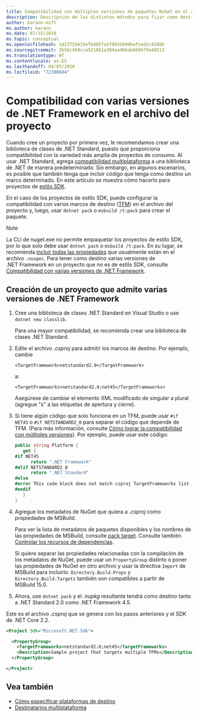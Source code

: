 ```yaml
---
title: Compatibilidad con múltiples versiones de paquetes NuGet en el archivo del proyecto
description: Descripción de los distintos métodos para fijar como destino varias versiones de .NET Framework desde un único paquete de NuGet.
author: karann-msft
ms.author: karann
ms.date: 07/15/2019
ms.topic: conceptual
ms.openlocfilehash: 1d23759433efb405fa5f0035049befced2c43d6b
ms.sourcegitcommit: 2b50c450cca521681a384aa466ab666679a40213
ms.translationtype: HT
ms.contentlocale: es-ES
ms.lasthandoff: 04/07/2020
ms.locfileid: "72380684"
---
```

# <a name="support-multiple-net-framework-versions-in-your-project-file"></a>Compatibilidad con varias versiones de .NET Framework en el archivo del proyecto

Cuando cree un proyecto por primera vez, le recomendamos crear una biblioteca de clases de .NET Standard, puesto que proporciona compatibilidad con la variedad más amplia de proyectos de consumo. Al usar .NET Standard, agrega [compatibilidad multiplataforma](/dotnet/standard/library-guidance/cross-platform-targeting) a una biblioteca de .NET de manera predeterminado. Sin embargo, en algunos escenarios, es posible que también tenga que incluir código que tenga como destino un marco determinado. En este artículo se muestra cómo hacerlo para proyectos de [estilo SDK](../resources/check-project-format.md).

En el caso de los proyectos de estilo SDK, puede configurar la compatibilidad con varios marcos de destino ([TFM](/dotnet/standard/frameworks)) en el archivo del proyecto y, luego, usar `dotnet pack` o `msbuild /t:pack` para crear el paquete.

> [!NOTE]
> La CLI de nuget.exe no permite empaquetar los proyectos de estilo SDK, por lo que solo debe usar `dotnet pack` o `msbuild /t:pack`. En su lugar, se recomienda [incluir todas las propiedades](../reference/msbuild-targets.md#pack-target) que usualmente están en el archivo `.nuspec`. Para tener como destino varias versiones de .NET Framework en un proyecto que no es de estilo SDK, consulte [Compatibilidad con varias versiones de .NET Framework](supporting-multiple-target-frameworks.md).

## <a name="create-a-project-that-supports-multiple-net-framework-versions"></a>Creación de un proyecto que admite varias versiones de .NET Framework

1. Cree una biblioteca de clases .NET Standard en Visual Studio o use `dotnet new classlib`.

   Para una mayor compatibilidad, se recomienda crear una biblioteca de clases .NET Standard.

2. Edite el archivo *.csproj* para admitir los marcos de destino. Por ejemplo, cambie
   
   `<TargetFramework>netstandard2.0</TargetFramework>`
   
   a:
   
   `<TargetFrameworks>netstandard2.0;net45</TargetFrameworks>`

   Asegúrese de cambiar el elemento XML modificado de singular a plural (agregue "s" a las etiquetas de apertura y cierre).

3. Si tiene algún código que solo funciona en un TFM, puede usar `#if NET45` o `#if NETSTANDARD2_0` para separar el código que depende de TFM. (Para más información, consulte [Cómo lograr la compatibilidad con múltiples versiones](/dotnet/core/tutorials/libraries#how-to-multitarget)). Por ejemplo, puede usar este código:

   ```csharp
   public string Platform {
      get {
   #if NET45
         return ".NET Framework"
   #elif NETSTANDARD2_0
         return ".NET Standard"
   #else
   #error This code block does not match csproj TargetFrameworks list
   #endif
      }
   }
   ```

4. Agregue los metadatos de NuGet que quiera a *.csproj* como propiedades de MSBuild.

   Para ver la lista de metadatos de paquetes disponibles y los nombres de las propiedades de MSBuild, consulte [pack target](../reference/msbuild-targets.md#pack-target). Consulte también [Controlar los recursos de dependencias](../consume-packages/package-references-in-project-files.md#controlling-dependency-assets).

   Si quiere separar las propiedades relacionadas con la compilación de los metadatos de NuGet, puede usar un `PropertyGroup` distinto o poner las propiedades de NuGet en otro archivo y usar la directiva `Import` de MSBuild para incluirlo. `Directory.Build.Props` y `Directory.Build.Targets` también son compatibles a partir de MSBuild 15.0.

5. Ahora, use `dotnet pack` y el *.nupkg* resultante tendrá como destino tanto a .NET Standard 2.0 como .NET Framework 4.5.

Este es el archivo *.csproj* que se genera con los pasos anteriores y el SDK de .NET Core 2.2.

```xml
<Project Sdk="Microsoft.NET.Sdk">

  <PropertyGroup>
    <TargetFrameworks>netstandard2.0;net45</TargetFrameworks>
    <Description>Sample project that targets multiple TFMs</Description>
  </PropertyGroup>

</Project>
```

## <a name="see-also"></a>Vea también

* [Cómo especificar plataformas de destino](/dotnet/standard/frameworks#how-to-specify-target-frameworks)
* [Destinatarios multiplataforma](/dotnet/standard/library-guidance/cross-platform-targeting)
